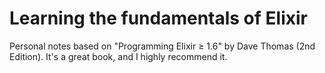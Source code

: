 # Learning the fundamentals of Elixir

Personal notes based on "Programming Elixir ≥ 1.6" by Dave Thomas (2nd Edition).
It's a great book, and I highly recommend it.
